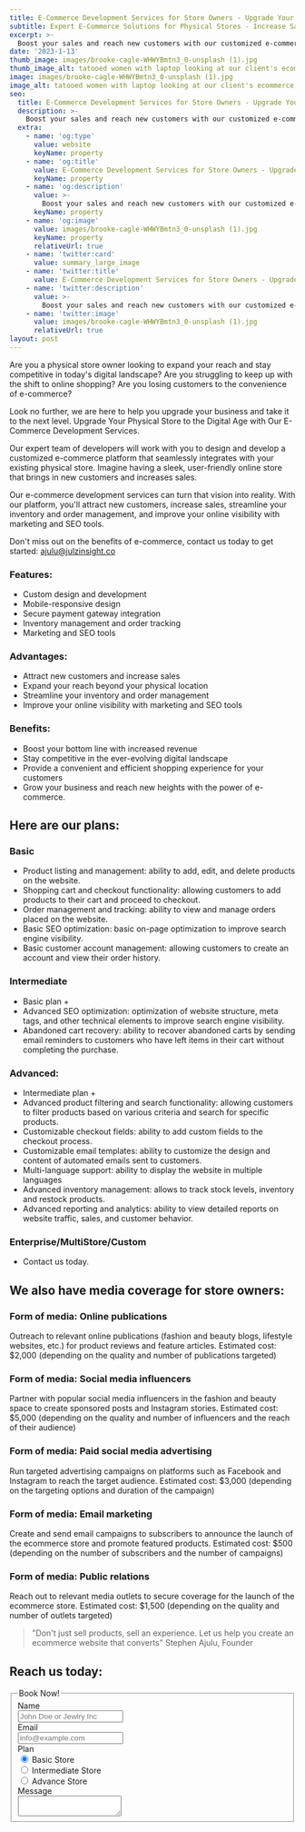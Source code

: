 ```yaml
---
title: E-Commerce Development Services for Store Owners - Upgrade Your Business Today
subtitle: Expert E-Commerce Solutions for Physical Stores - Increase Sales and Expand Your Reach
excerpt: >-
  Boost your sales and reach new customers with our customized e-commerce development services. Our expert team will design and develop a platform that seamlessly integrates with your physical store. Improve your online visibility and streamline your inventory management with our platform. Contact us today to learn more.
date: '2023-1-13'
thumb_image: images/brooke-cagle-WHWYBmtn3_0-unsplash (1).jpg
thumb_image_alt: tatooed women with laptop looking at our client's ecommerce store with a smile on her face
image: images/brooke-cagle-WHWYBmtn3_0-unsplash (1).jpg
image_alt: tatooed women with laptop looking at our client's ecommerce store with a smile on her face
seo:
  title: E-Commerce Development Services for Store Owners - Upgrade Your Business Today
  description: >-
    Boost your sales and reach new customers with our customized e-commerce development services. Our expert team will design and develop a platform that seamlessly integrates with your physical store. Improve your online visibility and streamline your inventory management with our platform. Contact us today to learn more.
  extra:
    - name: 'og:type'
      value: website
      keyName: property
    - name: 'og:title'
      value: E-Commerce Development Services for Store Owners - Upgrade Your Business Today
      keyName: property
    - name: 'og:description'
      value: >-
        Boost your sales and reach new customers with our customized e-commerce development services. Our expert team will design and develop a platform that seamlessly integrates with your physical store. Improve your online visibility and streamline your inventory management with our platform. Contact us today to learn more.
      keyName: property
    - name: 'og:image'
      value: images/brooke-cagle-WHWYBmtn3_0-unsplash (1).jpg
      keyName: property
      relativeUrl: true
    - name: 'twitter:card'
      value: summary_large_image
    - name: 'twitter:title'
      value: E-Commerce Development Services for Store Owners - Upgrade Your Business Today
    - name: 'twitter:description'
      value: >-
        Boost your sales and reach new customers with our customized e-commerce development services. Our expert team will design and develop a platform that seamlessly integrates with your physical store. Improve your online visibility and streamline your inventory management with our platform. Contact us today to learn more.
    - name: 'twitter:image'
      value: images/brooke-cagle-WHWYBmtn3_0-unsplash (1).jpg
      relativeUrl: true
layout: post
---
```


Are you a physical store owner looking to expand your reach and stay competitive in today's digital landscape? Are you struggling to keep up with the shift to online shopping? Are you losing customers to the convenience of e-commerce?

Look no further, we are here to help you upgrade your business and take it to the next level. Upgrade Your Physical Store to the Digital Age with Our E-Commerce Development Services.

Our expert team of developers will work with you to design and develop a customized e-commerce platform that seamlessly integrates with your existing physical store. Imagine having a sleek, user-friendly online store that brings in new customers and increases sales. 

Our e-commerce development services can turn that vision into reality.
With our platform, you'll attract new customers, increase sales, streamline your inventory and order management, and improve your online visibility with marketing and SEO tools. 

Don't miss out on the benefits of e-commerce, contact us today to get started: [ajulu@julzinsight.co](mailto:ajulu@julzinsight.co)

### Features:

- Custom design and development
- Mobile-responsive design
- Secure payment gateway integration
- Inventory management and order tracking
- Marketing and SEO tools


### Advantages:

- Attract new customers and increase sales
- Expand your reach beyond your physical location
- Streamline your inventory and order management
- Improve your online visibility with marketing and SEO tools


### Benefits:

- Boost your bottom line with increased revenue
- Stay competitive in the ever-evolving digital landscape
- Provide a convenient and efficient shopping experience for your customers
- Grow your business and reach new heights with the power of e-commerce.

## Here are our plans:

### Basic
- Product listing and management: ability to add, edit, and delete products on the website.
- Shopping cart and checkout functionality: allowing customers to add products to their cart and proceed to checkout.
- Order management and tracking: ability to view and manage orders placed on the website.
- Basic SEO optimization: basic on-page optimization to improve search engine visibility.
- Basic customer account management: allowing customers to create an account and view their order history.

### Intermediate
- Basic plan + 
- Advanced SEO optimization: optimization of website structure, meta tags, and other technical elements to improve search engine visibility.
- Abandoned cart recovery: ability to recover abandoned carts by sending email reminders to customers who have left items in their cart without completing the purchase.

### Advanced:
- Intermediate plan +
- Advanced product filtering and search functionality: allowing customers to filter products based on various criteria and search for specific products.
- Customizable checkout fields: ability to add custom fields to the checkout process.
- Customizable email templates: ability to customize the design and content of automated emails sent to customers.
- Multi-language support: ability to display the website in multiple languages
- Advanced inventory management: allows to track stock levels, inventory and restock products.
- Advanced reporting and analytics: ability to view detailed reports on website traffic, sales, and customer behavior.

### Enterprise/MultiStore/Custom
- Contact us today.


## We also have media coverage for store owners:

### Form of media: Online publications
Outreach to relevant online publications (fashion and beauty blogs, lifestyle websites, etc.) for product reviews and feature articles.
Estimated cost: $2,000 (depending on the quality and number of publications targeted)

### Form of media: Social media influencers
Partner with popular social media influencers in the fashion and beauty space to create sponsored posts and Instagram stories.
Estimated cost: $5,000 (depending on the quality and number of influencers and the reach of their audience)

### Form of media: Paid social media advertising
Run targeted advertising campaigns on platforms such as Facebook and Instagram to reach the target audience.
Estimated cost: $3,000 (depending on the targeting options and duration of the campaign)

### Form of media: Email marketing
Create and send email campaigns to subscribers to announce the launch of the ecommerce store and promote featured products.
Estimated cost: $500 (depending on the number of subscribers and the number of campaigns)

### Form of media: Public relations
Reach out to relevant media outlets to secure coverage for the launch of the ecommerce store.
Estimated cost: $1,500 (depending on the quality and number of outlets targeted)

> "Don't just sell products, sell an experience. Let us help you create an ecommerce website that converts"
> Stephen Ajulu, Founder

## Reach us today:

<form class="form-horizontal">
<fieldset>

<!-- Form Name -->
<legend>Book Now!</legend>

<!-- Text input-->
<div class="form-group">
  <label class="col-md-4 control-label" for="name">Name</label>  
  <div class="col-md-4">
  <input id="name" name="name" type="text" placeholder="John Doe or Jewlry Inc" class="form-control input-md" required="">
    
  </div>
</div>

<!-- Text input-->
<div class="form-group">
  <label class="col-md-4 control-label" for="email">Email</label>  
  <div class="col-md-4">
  <input id="email" name="email" type="text" placeholder="info@example.com" class="form-control input-md" required="">
    
  </div>
</div>

<!-- Multiple Radios -->
<div class="form-group">
  <label class="col-md-4 control-label" for="plan">Plan</label>
  <div class="col-md-4">
  <div class="radio">
    <label for="plan-0">
      <input type="radio" name="plan" id="plan-0" value="1" checked="checked">
      Basic Store
    </label>
	</div>
  <div class="radio">
    <label for="plan-1">
      <input type="radio" name="plan" id="plan-1" value="2">
      Intermediate Store
    </label>
	</div>
  <div class="radio">
    <label for="plan-2">
      <input type="radio" name="plan" id="plan-2" value="3">
      Advance Store
    </label>
	</div>
  </div>
</div>

<!-- Textarea -->
<div class="form-group">
  <label class="col-md-4 control-label" for="message">Message</label>
  <div class="col-md-4">                     
    <textarea class="form-control" id="message" name="message"></textarea>
  </div>
</div>

</fieldset>
</form>

